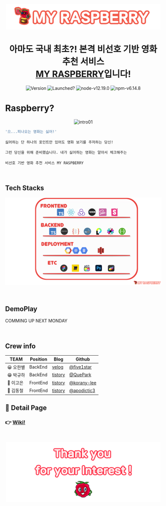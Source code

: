 <p align="center">
<img alt="logo" src="https://github.com/codestates/myRaspberry_client/blob/main/image_for_README/raspberry_logo_B.png?raw=true" width="500px"/>
</p>

<h1 align="center">아마도 국내 최초?! 본격 비선호 기반 영화 추천 서비스 <br><a href="https://myraspberry.shop">MY RASPBERRY</a>입니다!</h1>

<p align="center">
<img alt="Version" src="https://img.shields.io/badge/version-1.0.0-blue.svg?cacheSeconds=2592000" />

<img alt="Launched?" src="https://img.shields.io/badge/Maintained%3F-yes!-green.svg" />
<img alt="node-v12.19.0" src="https://img.shields.io/badge/node-v14.15.1 LTS-3f72af" />
<img alt="npm-v6.14.8" src="https://img.shields.io/badge/npm-v6.14.8-aa96da" />


# Raspberry? <a id="index01"></a>
<p align="center">
<img alt="intro01" src="https://github.com/codestates/myRaspberry_client/blob/main/image_for_README/intro_01.gif?raw=true" width="600px"/>
</p>

```sh
'으...피나오는 영화는 싫어!'

싫어하는 단 하나의 포인트만 있어도 영화 보기를 주저하는 당신!

그런 당신을 위해 준비했습니다. 내가 싫어하는 영화는 알아서 체크해주는 

비선호 기반 영화 추천 서비스 MY RASPBERRY 

```
>


<br />

## Tech Stacks <a id="index02"></a>

<p align="center">
<img alt="techStacks" src="https://github.com/codestates/myRaspberry_client/blob/main/image_for_README/intro_03.png?raw=true" width="800px"/>
</p>




<br />

## DemoPlay <a id="index03"></a>
>
COMMING UP NEXT MONDAY
>


<br />

## Crew info <a id="index04"></a>


| TEAM      | Position      | Blog                                      | Github                                           |
| --------- |--------- | ----------------------------------------- | ------------------------------------------------ |
| 😀 오한별 | BackEnd| [velog](https://velog.io/@five1star)        | [@five1star](https://github.com/five1star)           |
| 😁 박규하 | BackEnd| [tistory](https://dev-gp.tistory.com/) | [@QuePark](https://github.com/QuePark)           |
| 🤗 이고은 | FrontEnd| [tistory](https://chacha73.tistory.com/)          | [@korany-lee](https://github.com/korany-lee) |
| 🤗 김동철 | FrontEnd|[tistory](http://codiing.tistory.com/)          | [@apodictic3](https://github.com/apodictic3) |


## 📃 Detail Page

### 👉 [Wiki!](https://github.com/codestates/myRaspberry_client/wiki)

<br />

<p align="center">
<img alt="logo" src="https://github.com/codestates/myRaspberry_client/blob/main/image_for_README/outtro.png?raw=true" width="500px"/>
</p>

